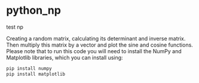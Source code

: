# python_np
test np

Creating a random matrix, calculating its determinant and inverse matrix.  
Then multiply this matrix by a vector and plot the sine and cosine functions.  
Please note that to run this code you will need to install the NumPy and Matplotlib libraries, which you can install using:
```python
pip install numpy
pip install matplotlib
```
